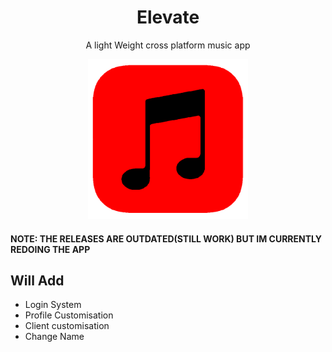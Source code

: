 <h1 align="center">Elevate</h1>
<p align="center">A light Weight cross platform music app </p>

<p align="center">
  <img src="logo.png" alt="Elevate-Logo" width="256" height="256">
</p>



#### NOTE: THE RELEASES ARE OUTDATED(STILL WORK) BUT IM CURRENTLY REDOING THE APP


## Will Add

- Login System
- Profile Customisation
- Client customisation
- Change Name
